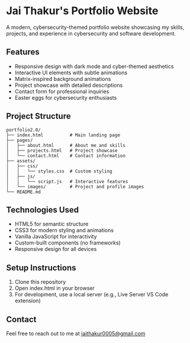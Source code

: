 # Jai Thakur's Portfolio Website

A modern, cybersecurity-themed portfolio website showcasing my skills, projects, and experience in cybersecurity and software development.

## Features
- Responsive design with dark mode and cyber-themed aesthetics
- Interactive UI elements with subtle animations
- Matrix-inspired background animations
- Project showcase with detailed descriptions
- Contact form for professional inquiries
- Easter eggs for cybersecurity enthusiasts

## Project Structure
```
portfolio2.0/
├── index.html          # Main landing page
├── pages/             
│   ├── about.html      # About me and skills
│   ├── projects.html   # Project showcase
│   └── contact.html    # Contact information
├── assets/
│   ├── css/
│   │   └── styles.css  # Custom styling
│   ├── js/
│   │   └── script.js   # Interactive features
│   └── images/         # Project and profile images
└── README.md
```

## Technologies Used
- HTML5 for semantic structure
- CSS3 for modern styling and animations
- Vanilla JavaScript for interactivity
- Custom-built components (no frameworks)
- Responsive design for all devices

## Setup Instructions
1. Clone this repository
2. Open index.html in your browser
3. For development, use a local server (e.g., Live Server VS Code extension)

## Contact
Feel free to reach out to me at jaithakur0005@gmail.com 